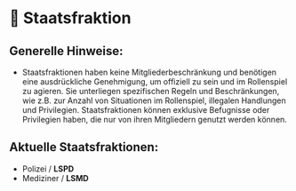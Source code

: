# 📘 Staatsfraktion

## Generelle Hinweise:

+ Staatsfraktionen haben keine Mitgliederbeschränkung und benötigen eine ausdrückliche Genehmigung, um offiziell zu sein und im Rollenspiel zu agieren. Sie unterliegen spezifischen Regeln und Beschränkungen, wie z.B. zur Anzahl von Situationen im Rollenspiel, illegalen Handlungen und Privilegien. Staatsfraktionen können exklusive Befugnisse oder Privilegien haben, die nur von ihren Mitgliedern genutzt werden können.

## Aktuelle Staatsfraktionen:

* Polizei / **LSPD**
* Mediziner / **LSMD**


